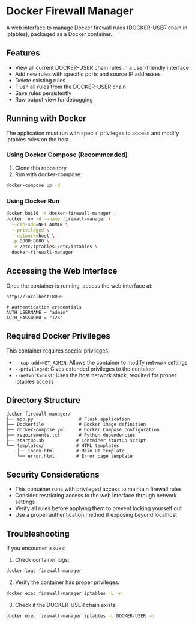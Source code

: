 # Docker Firewall Manager

A web interface to manage Docker firewall rules (DOCKER-USER chain in iptables), packaged as a Docker container.

## Features

- View all current DOCKER-USER chain rules in a user-friendly interface
- Add new rules with specific ports and source IP addresses
- Delete existing rules
- Flush all rules from the DOCKER-USER chain
- Save rules persistently
- Raw output view for debugging

## Running with Docker

The application must run with special privileges to access and modify iptables rules on the host.

### Using Docker Compose (Recommended)

1. Clone this repository
2. Run with docker-compose:

```bash
docker-compose up -d
```

### Using Docker Run

```bash
docker build -t docker-firewall-manager .
docker run -d --name firewall-manager \
  --cap-add=NET_ADMIN \
  --privileged \
  --network=host \
  -p 8000:8000 \
  -v /etc/iptables:/etc/iptables \
  docker-firewall-manager
```

## Accessing the Web Interface

Once the container is running, access the web interface at:

```
http://localhost:8000

# Authentication credentials
AUTH_USERNAME = "admin"
AUTH_PASSWORD = "123"

```

## Required Docker Privileges

This container requires special privileges:

- `--cap-add=NET_ADMIN`: Allows the container to modify network settings
- `--privileged`: Gives extended privileges to the container
- `--network=host`: Uses the host network stack, required for proper iptables access

## Directory Structure

```
docker-firewall-manager/
├── app.py                 # Flask application
├── Dockerfile             # Docker image definition
├── docker-compose.yml     # Docker Compose configuration
├── requirements.txt       # Python dependencies
├── startup.sh            # Container startup script
└── templates/            # HTML templates
    ├── index.html        # Main UI template
    └── error.html        # Error page template
```

## Security Considerations

- This container runs with privileged access to maintain firewall rules
- Consider restricting access to the web interface through network settings
- Verify all rules before applying them to prevent locking yourself out
- Use a proper authentication method if exposing beyond localhost

## Troubleshooting

If you encounter issues:

1. Check container logs:
```bash
docker logs firewall-manager
```

2. Verify the container has proper privileges:
```bash
docker exec firewall-manager iptables -L -n
```

3. Check if the DOCKER-USER chain exists:
```bash
docker exec firewall-manager iptables -L DOCKER-USER -n
```

